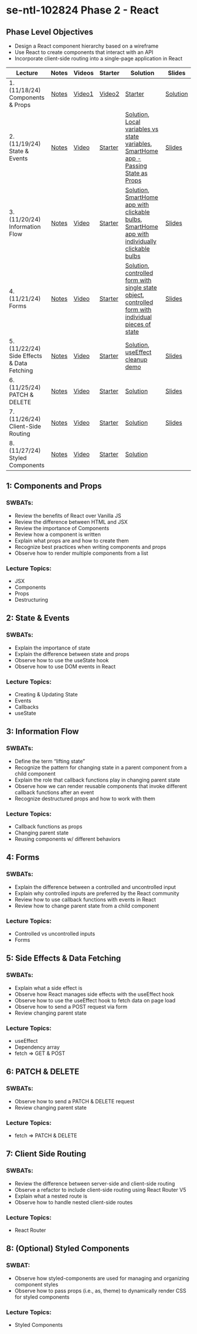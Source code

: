 # se-ntl-102824 Phase 2 - React

## Phase Level Objectives

- Design a React component hierarchy based on a wireframe
- Use React to create components that interact with an API
- Incorporate client-side routing into a single-page application in React


| Lecture                                    |                                                   Notes                                                   | Videos     | Starter      | Solution                                                                                                                                                                                                                                                                                                                 | Slides                                                                                                                                            |
| ------------------------------------------ | :-------------------------------------------------------------------------------------------------------: | ---------- | ------------ | ------------------------------------------------------------------------------------------------------------------------------------------------------------------------------------------------------------------------------------------------------------------------------------------------------------------------ | ------------------------------------------------------------------------------------------------------------------------------------------------- |
| 1. (11/18/24) Components & Props           | [Notes](https://docs.google.com/document/d/1PaEUsoVruIU3pSUOz9jlsfVhxrwB1N7XPYbmak03wKg/edit?usp=sharing) | [Video1](https://www.youtube.com/watch?v=CqmXpQl78GI) | [Video2](https://www.youtube.com/watch?v=D7VZFBXEfQY) | [Starter](https://github.com/learn-co-curriculum/se-ntl-102824-Phase-2-ProjectShowcase/tree/main/01_components_and_props) | [Solution](#)                                                                                                                                                                                                                                                                                                            | [Slides](https://raw.githack.com/learn-co-curriculum/se-ntl-102824-Phase-2-ProjectShowcase/main/01_components_and_props/assets/export/index.html) |
| 2. (11/19/24) State & Events               | [Notes](https://docs.google.com/document/d/1PaEUsoVruIU3pSUOz9jlsfVhxrwB1N7XPYbmak03wKg/edit?usp=sharing) | [Video](https://www.youtube.com/watch?v=7HNJtpURxqA) | [Starter](https://github.com/learn-co-curriculum/se-ntl-102824-Phase-2-ProjectShowcase/tree/main/02_state_and_events%20) | [Solution](#), [Local variables vs state variables](https://codesandbox.io/s/counter-state-example-0r8stb?file=/src/App.js), [SmartHome app - Passing State as Props](https://codesandbox.io/s/vigilant-minsky-iiykrb)                                                                                                   | [Slides](https://raw.githack.com/learn-co-curriculum/se-ntl-102824-Phase-2-ProjectShowcase/main/02_state_and_events%20/assets/export/index.html)                                                                                                                                       | [Solution](#) | [Slides](#)
| 3. (11/20/24) Information Flow             | [Notes](https://docs.google.com/document/d/1PaEUsoVruIU3pSUOz9jlsfVhxrwB1N7XPYbmak03wKg/edit?usp=sharing) | [Video](https://www.youtube.com/watch?v=7vw9WSlq-tc) | [Starter](https://github.com/learn-co-curriculum/se-ntl-102824-Phase-2-ProjectShowcase/tree/main/03_information_flow) | [Solution](#), [SmartHome app with clickable bulbs](https://codesandbox.io/s/smarthome-with-clickable-bulbs-woyctp), [SmartHome app with individually clickable bulbs](https://codesandbox.io/s/smarthome-with-individually-switchable-bulbs-du3hot)                                                                     | [Slides](https://raw.githack.com/learn-co-curriculum/se-ntl-102824-Phase-2-ProjectShowcase/main/03_information_flow/assets/export/index.html)                                                                                                                                       |
| 4. (11/21/24) Forms                        | [Notes](https://docs.google.com/document/d/1PaEUsoVruIU3pSUOz9jlsfVhxrwB1N7XPYbmak03wKg/edit?usp=sharing) | [Video](https://www.youtube.com/watch?v=-UOlQ7Qc3jg) | [Starter](https://github.com/learn-co-curriculum/se-ntl-102824-Phase-2-ProjectShowcase/tree/main/04_react_forms) | [Solution](#), [controlled form with single state object](https://codesandbox.io/s/refactoring-a-controlled-form-with-individual-pieces-of-state-juv663?file=/src/App.js), [controlled form with individual pieces of state](https://codesandbox.io/s/controlled-form-with-individual-pieces-of-state-pbjpe4?from-embed) | [Slides](https://raw.githack.com/learn-co-curriculum/se-ntl-102824-Phase-2-ProjectShowcase/main/04_react_forms/assets/export/index.html)                                                                                                                                       |
| 5. (11/22/24) Side Effects & Data Fetching | [Notes](https://docs.google.com/document/d/1PaEUsoVruIU3pSUOz9jlsfVhxrwB1N7XPYbmak03wKg/edit?usp=sharing) | [Video](https://www.youtube.com/watch?v=l4xeRJe5ZnM) | [Starter](https://github.com/learn-co-curriculum/se-ntl-102824-Phase-2-ProjectShowcase/tree/main/05_side_effects_and_data_fetching) | [Solution](#), [useEffect cleanup demo](https://codesandbox.io/s/useeffect-cleanup-ig17kd?file=/src/Timer.js)                                                                                                                                                                                                            | [Slides](https://raw.githack.com/learn-co-curriculum/se-ntl-102824-Phase-2-ProjectShowcase/main/05_side_effects_and_data_fetching/assets/export/index.html)                                                                                                                                       |
| 6. (11/25/24) PATCH & DELETE               | [Notes](https://docs.google.com/document/d/1PaEUsoVruIU3pSUOz9jlsfVhxrwB1N7XPYbmak03wKg/edit?usp=sharing) | [Video](https://studio.youtube.com/video/l4xeRJe5ZnM/edit) | [Starter](#) | [Solution](#)                                                                                                                                                                                                                                                                                                            | [Slides](#)                                                                                                                                       |
| 7. (11/26/24) Client-Side Routing          | [Notes](https://docs.google.com/document/d/1PaEUsoVruIU3pSUOz9jlsfVhxrwB1N7XPYbmak03wKg/edit?usp=sharing) | [Video](#) | [Starter](#) | [Solution](#)                                                                                                                                                                                                                                                                                                            | [Slides](#)                                                                                                                                       |
| 8. (11/27/24) Styled Components            | [Notes](https://docs.google.com/document/d/1PaEUsoVruIU3pSUOz9jlsfVhxrwB1N7XPYbmak03wKg/edit?usp=sharing) | [Video](#) | [Starter](#) | [Solution](#)                                                                                                                                                                                                                                                                                                            |                                                                                                                                                   |

## 1: Components and Props
### SWBATs:
- Review the benefits of React over Vanilla JS 
- Review the difference between HTML and JSX
- Review the importance of Components
- Review how a component is written
- Explain what props are and how to create them
- Recognize best practices when writing components and props
- Observe how to render multiple components from a list
### Lecture Topics:
- JSX
- Components
- Props
- Destructuring


## 2: State & Events

### SWBATs:
- Explain the importance of state
- Explain the difference between state and props
- Observe how to use the useState hook
- Observe how to use DOM events in React
### Lecture Topics:
- Creating & Updating State
- Events
- Callbacks
- useState


## 3: Information Flow
### SWBATs:
- Define the term “lifting state”
- Recognize the pattern for changing state in a parent component from a child component
- Explain the role that callback functions play in changing parent state
- Observe how we can render reusable components that invoke different callback functions after an event
- Recognize destructured props and how to work with them
### Lecture Topics:
- Callback functions as props
- Changing parent state
- Reusing components w/ different behaviors

## 4: Forms
### SWBATs:
- Explain the difference between a controlled and uncontrolled input
- Explain why controlled inputs are preferred by the React community
- Review how to use callback functions with events in React
- Review how to change parent state from a child component
### Lecture Topics:
- Controlled vs uncontrolled inputs
- Forms

## 5: Side Effects & Data Fetching

### SWBATs:
- Explain what a side effect is
- Observe how React manages side effects with the useEffect hook
- Observe how to use the useEffect hook to fetch data on page load
- Observe how to send a POST request via form
- Review changing parent state
### Lecture Topics:
- useEffect
- Dependency array
- fetch => GET & POST

## 6: PATCH & DELETE
### SWBATs:
- Observe how to send a PATCH & DELETE request
- Review changing parent state
### Lecture Topics:
- fetch => PATCH & DELETE

## 7: Client Side Routing

### SWBATs:
- Review the difference between server-side and client-side routing
- Observe a refactor to include client-side routing using React Router V5
- Explain what a nested route is
- Observe how to handle nested client-side routes 
### Lecture Topics:
- React Router

## 8: (Optional) Styled Components
### SWBAT:
- Observe how styled-components are used for managing and organizing component styles
- Observe how to pass props (i.e., as, theme) to dynamically render CSS for styled components
### Lecture Topics:
- Styled Components
